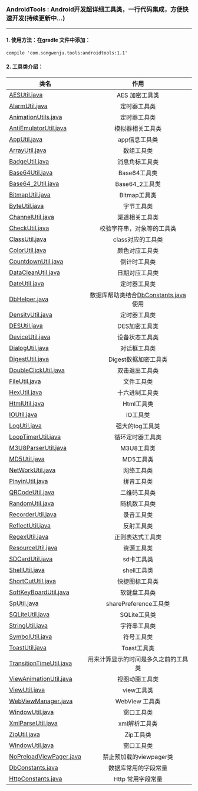 ### AndroidTools : Android开发超详细工具类，一行代码集成，方便快速开发(持续更新中...)

---
#### 1. 使用方法：在gradle 文件中添加：

```
compile 'com.songwenju.tools:androidtools:1.1'
```


#### 2. 工具类介绍：

| 类名                       | 作用    |
| --------                  | :-----:  |
| [AESUtil.java](androidtools/src/main/java/com/songwenju/androidtools/util/AESUtil.java)              |AES 加密工具类      |
| [AlarmUtil.java](androidtools/src/main/java/com/songwenju/androidtools/util/AlarmUtil.java)              | 定时器工具类     |
| [AnimationUtils.java](androidtools/src/main/java/com/songwenju/androidtools/util/AlarmUtil.java)              | 定时器工具类     |
| [AntiEmulatorUtil.java](androidtools/src/main/java/com/songwenju/androidtools/util/AntiEmulatorUtil.java)     | 模拟器相关工具类     |
| [AppUtil.java](androidtools/src/main/java/com/songwenju/androidtools/util/AppUtil.java)              | app信息工具类     |
| [ArrayUtil.java](androidtools/src/main/java/com/songwenju/androidtools/util/ArrayUtil.java)              | 数组工具类     |
| [BadgeUtil.java](androidtools/src/main/java/com/songwenju/androidtools/util/BadgeUtil.java)              | 消息角标工具类  |
| [Base64Util.java](androidtools/src/main/java/com/songwenju/androidtools/util/Base64Util.java)            | Base64工具类   |
| [Base64_2Util.java](androidtools/src/main/java/com/songwenju/androidtools/util/Base64_2Util.java)        | Base64_2工具类 |
| [BitmapUtil.java](androidtools/src/main/java/com/songwenju/androidtools/util/BitmapUtil.java)              | Bitmap工具类     |
| [ByteUtil.java](androidtools/src/main/java/com/songwenju/androidtools/util/ByteUtil.java)              | 字节工具类     |
| [ChannelUtil.java](androidtools/src/main/java/com/songwenju/androidtools/util/ChannelUtil.java)              | 渠道相关工具类     |
| [CheckUtil.java](androidtools/src/main/java/com/songwenju/androidtools/util/CheckUtil.java)              | 校验字符串，对象等的工具类     |
| [ClassUtil.java](androidtools/src/main/java/com/songwenju/androidtools/util/ClassUtil.java)              | class对应的工具类     |
| [ColorUtil.java](androidtools/src/main/java/com/songwenju/androidtools/util/ColorUtil.java)              | 颜色对应工具类     |
| [CountdownUtil.java](androidtools/src/main/java/com/songwenju/androidtools/util/CountdownUtil.java)              | 倒计时工具类     |
| [DataCleanUtil.java](androidtools/src/main/java/com/songwenju/androidtools/util/DateUtil.java)              | 日期对应工具类     |
| [DateUtil.java](androidtools/src/main/java/com/songwenju/androidtools/util/DateUtil.java)              | 定时器工具类     |
| [DbHelper.java](androidtools/src/main/java/com/songwenju/androidtools/util/DbHelper.java)              | 数据库帮助类结合[DbConstants.java](androidtools/src/main/java/com/songwenju/androidtools/constant/DbConstants.java) 使用|
| [DensityUtil.java](androidtools/src/main/java/com/songwenju/androidtools/util/DensityUtil.java)              | 定时器工具类     |
| [DESUtil.java](androidtools/src/main/java/com/songwenju/androidtools/util/DESUtil.java)              | DES加密工具类     |
| [DeviceUtil.java](androidtools/src/main/java/com/songwenju/androidtools/util/DeviceUtil.java)              | 设备状态工具类     |
| [DialogUtil.java](androidtools/src/main/java/com/songwenju/androidtools/util/DialogUtil.java)              | 对话框工具类     |
| [DigestUtil.java](androidtools/src/main/java/com/songwenju/androidtools/util/DigestUtil.java)              | Digest数据加密工具类     |
| [DoubleClickUtil.java](androidtools/src/main/java/com/songwenju/androidtools/util/DoubleClickUtil.java)              | 双击退出工具类     |
| [FileUtil.java](androidtools/src/main/java/com/songwenju/androidtools/util/FileUtil.java)              | 文件工具类     |
| [HexUtil.java](androidtools/src/main/java/com/songwenju/androidtools/util/HexUtil.java)              | 十六进制工具类     |
| [HtmlUtil.java](androidtools/src/main/java/com/songwenju/androidtools/util/HtmlUtil.java)              | Html工具类     |
| [IOUtil.java](androidtools/src/main/java/com/songwenju/androidtools/util/IOUtil.java)              | IO工具类     |
| [LogUtil.java](androidtools/src/main/java/com/songwenju/androidtools/util/LogUtil.java)              | 强大的log工具类     |
| [LoopTimerUtil.java](androidtools/src/main/java/com/songwenju/androidtools/util/LoopTimerUtil.java)              | 循环定时器工具类     |
| [M3U8ParserUtil.java](androidtools/src/main/java/com/songwenju/androidtools/util/M3U8ParserUtil.java)              | M3U8工具类     |
| [MD5Util.java](androidtools/src/main/java/com/songwenju/androidtools/util/MD5Util.java)              | MD5工具类     |
| [NetWorkUtil.java](androidtools/src/main/java/com/songwenju/androidtools/util/NetWorkUtil.java)              | 网络工具类     |
| [PinyinUtil.java](androidtools/src/main/java/com/songwenju/androidtools/util/PinyinUtil.java)              | 拼音工具类     |
| [QRCodeUtil.java](androidtools/src/main/java/com/songwenju/androidtools/util/NetWorkUtil.java)              | 二维码工具类     |
| [RandomUtil.java](androidtools/src/main/java/com/songwenju/androidtools/util/RandomUtil.java)              | 随机数工具类     |
| [RecorderUtil.java](androidtools/src/main/java/com/songwenju/androidtools/util/RecorderUtil.java)              | 录音工具类     |
| [ReflectUtil.java](androidtools/src/main/java/com/songwenju/androidtools/util/ReflectUtil.java)              | 反射工具类     |
| [RegexUtil.java](androidtools/src/main/java/com/songwenju/androidtools/util/RegexUtil.java)              | 正则表达式工具类     |
| [ResourceUtil.java](androidtools/src/main/java/com/songwenju/androidtools/util/ResourceUtil.java)              | 资源工具类     |
| [SDCardUtil.java](androidtools/src/main/java/com/songwenju/androidtools/util/SDCardUtil.java)              | sd卡工具类     |
| [ShellUtil.java](androidtools/src/main/java/com/songwenju/androidtools/util/ShellUtil.java)              | shell工具类     |
| [ShortCutUtil.java](androidtools/src/main/java/com/songwenju/androidtools/util/ShortCutUtil.java)              | 快捷图标工具类     |
| [SoftKeyBoardUtil.java](androidtools/src/main/java/com/songwenju/androidtools/util/SoftKeyBoardUtil.java)              | 软键盘工具类     |
| [SpUtil.java](androidtools/src/main/java/com/songwenju/androidtools/util/ResourceUtil.java)              | sharePreference工具类     |
| [SQLiteUtil.java](androidtools/src/main/java/com/songwenju/androidtools/util/SQLiteUtil.java)              | SQLite工具类     |
| [StringUtil.java](androidtools/src/main/java/com/songwenju/androidtools/util/StringUtil.java)              | 字符串工具类     |
| [SymbolUtil.java](androidtools/src/main/java/com/songwenju/androidtools/util/SymbolUtil.java)              | 符号工具类     |
| [ToastUtil.java](androidtools/src/main/java/com/songwenju/androidtools/util/ToastUtil.java)              | Toast工具类     |
| [TransitionTimeUtil.java](androidtools/src/main/java/com/songwenju/androidtools/util/TransitionTimeUtil.java)              | 用来计算显示的时间是多久之前的工具类     |
| [ViewAnimationUtil.java](androidtools/src/main/java/com/songwenju/androidtools/util/ViewAnimationUtil.java)              | 视图动画工具类     |
| [ViewUtil.java](androidtools/src/main/java/com/songwenju/androidtools/util/ViewUtil.java)              | view工具类     |
| [WebViewManager.java](androidtools/src/main/java/com/songwenju/androidtools/util/WebViewManager.java)              | WebView 工具类     |
| [WindowUtil.java](androidtools/src/main/java/com/songwenju/androidtools/util/WindowUtil.java)              | 窗口工具类     |
| [XmlParseUtil.java](androidtools/src/main/java/com/songwenju/androidtools/util/XmlParseUtil.java)              | xml解析工具类     |
| [ZipUtil.java](androidtools/src/main/java/com/songwenju/androidtools/util/ZipUtil.java)              | Zip工具类     |
| [WindowUtil.java](androidtools/src/main/java/com/songwenju/androidtools/util/WindowUtil.java)              | 窗口工具类     |
| [NoPreloadViewPager.java](androidtools/src/main/java/com/songwenju/androidtools/view/NoPreloadViewPager.java)              | 禁止预加载的viewpager类     |
| [DbConstants.java](androidtools/src/main/java/com/songwenju/androidtools/constant/DbConstants.java)          |数据库常用的字段常量| 
| [HttpConstants.java](androidtools/src/main/java/com/songwenju/androidtools/constant/HttpConstants.java)      |Http 常用字段常量| 